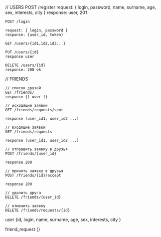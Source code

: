 
// USERS
POST /register
    request: { login, password, name, surname, age, sex, interests, city }
    response: user, 201
    
    POST /login
    
    request: { login, password }
    response: {user_id, token}
    
    GET /users/{id1,id2,id3...}

    PUT /users/{id}
    response user
    
    DELETE /users/{id}
    response: 200 ok

// FRIENDS

    // список друзей
    GET /friends/
    response {[ user ]}
    
    // исходящие заявки
    GET /friends/requests/sent

    response [user_id1, user_id2 ...] 

    // входящие заявки
    GET /friends/requests

    response [user_id1, user_id2 ...] 

    // отправить заявку в друзья
    POST /friends/{user_id}
    
    response 200

    // принять заявку в друзья
    POST /friends/{id}/accept

    response 200

    // удалить друга
    DELETE /friends/{user_id}

    // отменить заявку
    DELETE /friends/requests/{id}


user {id, login, name, surname, age, sex, interests, city }

friend_request {}